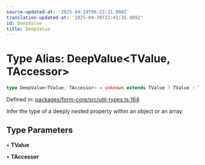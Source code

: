 ```yaml
---
source-updated-at: '2025-04-19T08:22:21.000Z'
translation-updated-at: '2025-04-30T22:41:35.989Z'
id: DeepValue
title: DeepValue
---
```


<!-- DO NOT EDIT: this page is autogenerated from the type comments -->

# Type Alias: DeepValue\<TValue, TAccessor\>

```ts
type DeepValue<TValue, TAccessor> = unknown extends TValue ? TValue : TAccessor extends DeepKeys<TValue> ? DeepRecord<TValue>[TAccessor] : never;
```

Defined in: [packages/form-core/src/util-types.ts:164](https://github.com/TanStack/form/blob/main/packages/form-core/src/util-types.ts#L164)

Infer the type of a deeply nested property within an object or an array.

## Type Parameters

• **TValue**

• **TAccessor**
